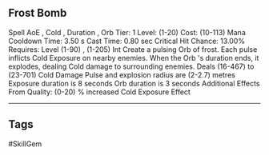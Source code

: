 ## Frost Bomb
Spell
AoE , Cold , Duration , Orb
Tier: 1
Level: (1-20)
Cost: (10-113) Mana
Cooldown Time: 3.50 s
Cast Time: 0.80 sec
Critical Hit Chance: 13.00%
Requires: Level (1-90) , (1-205) Int
Create a pulsing Orb of frost. Each pulse inflicts Cold Exposure on nearby enemies. When the Orb 's duration ends, it explodes, dealing Cold damage to surrounding enemies.
Deals (16-467) to (23-701) Cold Damage
Pulse and explosion radius are (2-2.7) metres
Exposure duration is 8 seconds
Orb duration is 3 seconds
Additional Effects From Quality:
(0-20) % increased Cold Exposure Effect

---
## Tags
#SkillGem
